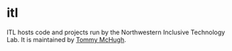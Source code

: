 # itl

ITL hosts code and projects run by the Northwestern Inclusive Technology Lab.
It is maintained by [Tommy McHugh](mailto:mchugh@u.northwestern.edu).
